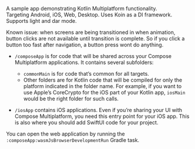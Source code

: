 A sample app demonstrating Kotlin Multiplatform functionality.  
Targeting Android, iOS, Web, Desktop.
Uses Koin as a DI framework.
Supports light and dar mode.

Known issue: when screens are being transitioned in when animation, button clicks are not available
until transition is complete. So if you click a button too fast after navigation, a button press wont do anything.

* `/composeApp` is for code that will be shared across your Compose Multiplatform applications.
  It contains several subfolders:
  - `commonMain` is for code that’s common for all targets.
  - Other folders are for Kotlin code that will be compiled for only the platform indicated in the folder name.
    For example, if you want to use Apple’s CoreCrypto for the iOS part of your Kotlin app,
    `iosMain` would be the right folder for such calls.

* `/iosApp` contains iOS applications. Even if you’re sharing your UI with Compose Multiplatform, 
  you need this entry point for your iOS app. This is also where you should add SwiftUI code for your project.

You can open the web application by running the `:composeApp:wasmJsBrowserDevelopmentRun` Gradle task.